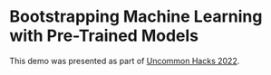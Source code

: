 # Bootstrapping Machine Learning with Pre-Trained Models

This demo was presented as part of [Uncommon Hacks 2022].

[Uncommon Hacks 2022]: https://hacks2022.uncommonhacks.com/
